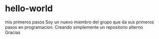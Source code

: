 # hello-world
mis primeros pasos
Soy un nuevo miembro del grupo que da sus primeros pasos en programacion.
Creando simplemente un repositorio alterno
Gracias
